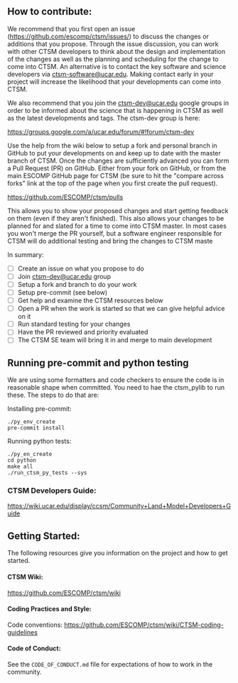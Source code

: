 ## How to contribute:

We recommend that you first open an issue (https://github.com/escomp/ctsm/issues/) to
discuss the changes or additions that you propose. Through the issue discussion, you can
work with other CTSM developers to think about the design and implementation of the changes
as well as the planning and scheduling for the change to come into CTSM. An alternative is
to contact the key software and science developers via ctsm-software@ucar.edu. Making
contact early in your project will increase the likelihood that your developments can come
into CTSM.

We also recommend that you join the ctsm-dev@ucar.edu google groups in order 
to be informed about the science that is happening in CTSM as well as the latest developments and tags.
The ctsm-dev group is here:

https://groups.google.com/a/ucar.edu/forum/#!forum/ctsm-dev

Use the help from the wiki below to setup a fork and personal branch in GitHub to put your developments
on and keep up to date with the master branch of CTSM. Once the changes are sufficiently advanced you
can form a Pull Request (PR) on GitHub. Either from your fork on GitHub, or from the main ESCOMP GitHub page
for CTSM (be sure to hit the "compare across forks" link at the top of the page when you first create
the pull request).

https://github.com/ESCOMP/ctsm/pulls

This allows you to show your proposed changes and start getting feedback on them (even if they aren't finished). 
This also allows your changes to be planned for and slated for a time to come into CTSM master. In most 
cases you won't merge the PR yourself, but a software engineer responsible for CTSM will do 
additional testing and bring the changes to CTSM maste

In summary:

- [ ] Create an issue on what you propose to do
- [ ] Join ctsm-dev@ucar.edu group
- [ ] Setup a fork and branch to do your work
- [ ] Setup pre-commit (see below)
- [ ] Get help and examine the CTSM resources below
- [ ] Open a PR when the work is started so that we can give helpful advice on it
- [ ] Run standard testing for your changes
- [ ] Have the PR reviewed and priority evaluated
- [ ] The CTSM SE team will bring it in and merge to main development

## Running pre-commit and python testing

We are using some formatters and code checkers to ensure the code is in reasonable shape when committed. You need to hae the ctsm_pylib to run these. The steps to do that are:

Installing pre-commit:

``` shell
./py_env_create
pre-commit install
```

Running python tests:

``` shell
./py_en_create
cd python
make all
./run_ctsm_py_tests --sys
```

### CTSM Developers Guide:

 https://wiki.ucar.edu/display/ccsm/Community+Land+Model+Developers+Guide

## Getting Started:

The following resources give you information on the project and how to get started.

#### CTSM Wiki:

https://github.com/ESCOMP/ctsm/wiki

#### Coding Practices and Style:

Code conventions: https://github.com/ESCOMP/ctsm/wiki/CTSM-coding-guidelines

#### Code of Conduct:

See the `CODE_OF_CONDUCT.md` file for expectations of how to work in the community.

